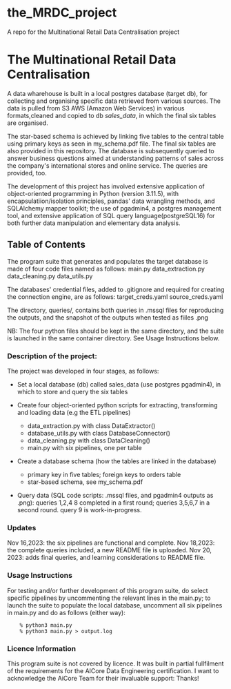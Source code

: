 # the_MRDC_project
A repo for the Multinational Retail Data Centralisation project

# The Multinational Retail Data Centralisation
A data wharehouse is built in a local postgres database (target db), for collecting and organising specific data retrieved from various sources. The data is pulled from S3 AWS (Amazon Web Services) in various formats,cleaned and copied to db *sales_data*, in which the final six tables are organised.

The star-based schema is achieved by linking five tables to the central table using primary keys as seen in my_schema.pdf file. The final six tables are also provided in this repository. The database is subsequently queried to answer business questions aimed at understanding patterns of sales across the company's international stores and online service. The queries are provided, too.

The development of this project has involved extensive application of object-oriented programming in Python (version 3.11.5), with encapsulatiion/isolation principles, pandas' data wrangling methods, and SQLAlchemy mapper toolkit; the use of pgadmin4, a postgres management tool, and extensive application of SQL query language(postgreSQL16) for both further data manipulation and elementary data analysis.

## Table of Contents
The program suite that generates and populates the target database is made of four code files named as follows:
    main.py
    data_extraction.py
    data_cleaning.py
    data_utils.py

The databases' credential files, added to .gitignore and required for creating the connection engine, are as follows:
    target_creds.yaml
    source_creds.yaml

The directory, queries/, contains both queries in .mssql files for reproducing the outputs, and the snapshot of the outputs when tested as fiiles .png

NB: The four python files should be kept in the same directory, and the suite is launched in the same container directory. See Usage Instructions below.

### Description of the project:
 The project was developed in four stages, as follows:
   
   - Set a local database (db) called sales_data (use postgres pgadmin4), in which to store and query the six tables
   
   - Create four object-oriented python scripts for extracting, transforming and loading data (e.g the ETL pipelines)
       - data_extraction.py with class DataExtractor()
       - database_utils.py with class DatabaseConnector()
       - data_cleaning.py with class DataCleaning()
       - main.py with six pipelines, one per table
   
   - Create a database schema (how the tables are linked in the database)
       - primary key in five tables; foreign keys to orders table
       - star-based schema, see my_schema.pdf
       
   - Query data (SQL code scripts: .mssql files, and pgadmin4 outputs as .png): queries 1,2,4 8 completed in a first round; queries 3,5,6,7 in a  second round. query 9 is work-in-progress.

   
### Updates
Nov 16,2023: the six pipelines are functional and complete. Nov 18,2023: the complete queries included, a new README file is uploaded. Nov 20, 2023: adds final queries, and learning considerations to README file.

### Usage Instructions
For testing and/or further development of this program suite, do select specific pipelines by uncommenting the relevant lines in the main.py; to launch the suite to populate the local database, uncomment all six pipelines in main.py and do as follows (either way):

 	    % python3 main.py   
        % python3 main.py > output.log   

### Licence Information
This program suite is not covered by licence. It was built in partial fullfilment of the requirements for the AICore Data Engineering certification. I want to acknowledge the AiCore Team for their invaluable support: Thanks!
